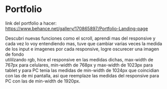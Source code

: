 # Portfolio
link del portfolio a hacer:
https://www.behance.net/gallery/170865897/Portfolio-Landing-page

Descubri nuevas funciones como el scroll, aprendi mas del responsive y cada vez lo voy entendiendo mas, tuve que cambiar varias veces la medida de los input e imagenes por cada responsive, logre oscurecer una imagen de fondo  
utililzando rgb,  hice el responsive en las medidas dichas, max-width de 767px para celulares, min-width de 768px y max-width 
de 1023px para tablet y para PC tenia las medidas de min-width de 1024px que coincidian con las de mi pantalla, asi que reemplaze 
las medidas del responsive para PC con las de min-width de 1920px.
